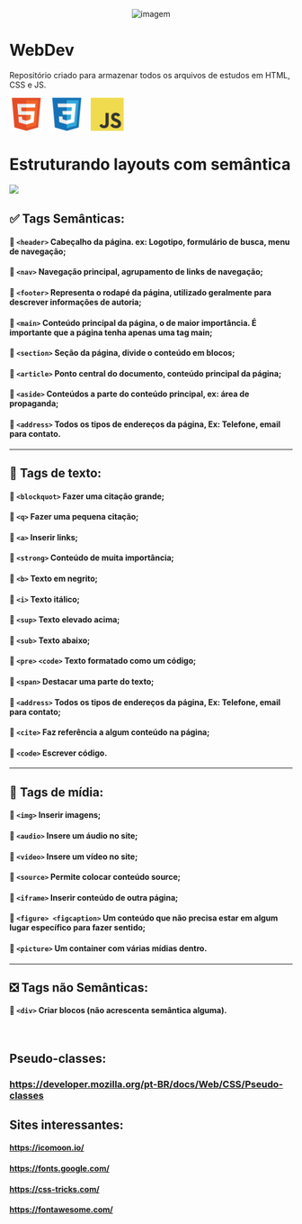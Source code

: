 <p align="center">
<img  src="https://i.imgur.com/Qw2WifW.gif" alt="imagem" >

# WebDev
Repositório criado para armazenar todos os arquivos de estudos em HTML, CSS e JS.
  
<img src="https://raw.githubusercontent.com/devicons/devicon/master/icons/html5/html5-original.svg" alt="imagem" width="60"> &nbsp;
<img src="https://raw.githubusercontent.com/devicons/devicon/master/icons/css3/css3-original.svg" alt="imagem" width="60"> &nbsp;
<img src="https://raw.githubusercontent.com/devicons/devicon/master/icons/javascript/javascript-original.svg" alt="imagem" width="60"> &nbsp;
<br>

# Estruturando layouts com semântica
<img src="https://i.pinimg.com/originals/37/1d/b8/371db84b01a8b6ecc9add7131abba6dd.gif" width="400px">


## ✅ **Tags Semânticas:**
#### 📌 `<header>` Cabeçalho da página. ex: Logotipo, formulário de busca, menu de navegação;
#### 📌 `<nav>` Navegação principal, agrupamento de links de navegação;
#### 📌 `<footer>` Representa o rodapé da página, utilizado geralmente para descrever informações de autoria;
#### 📌 `<main>` Conteúdo principal da página, o de maior importância. É importante que a página tenha apenas uma tag main;
#### 📌 `<section>` Seção da página, divide o conteúdo em blocos;
#### 📌 `<article>` Ponto central do documento, conteúdo principal da página;
#### 📌 `<aside>` Conteúdos a parte do conteúdo principal, ex: área de propaganda;
#### 📌 `<address>` Todos os tipos de endereços da página, Ex: Telefone, email para contato.

<hr>

## 📄 **Tags de texto:**
#### 📌 `<blockquot>` Fazer uma citação grande;
#### 📌 `<q>` Fazer uma pequena citação;
#### 📌 `<a>` Inserir links;
#### 📌 `<strong>` Conteúdo de muita importância;
#### 📌 `<b>` Texto em negrito;
#### 📌 `<i>` Texto itálico;
#### 📌 `<sup>` Texto elevado acima;
#### 📌 `<sub>` Texto abaixo;
#### 📌 `<pre>` `<code>` Texto formatado como um código;
#### 📌 `<span>` Destacar uma parte do texto;
#### 📌 `<address>` Todos os tipos de endereços da página, Ex: Telefone, email para contato;
#### 📌 `<cite>` Faz referência a algum conteúdo na página;
#### 📌 `<code>` Escrever código.

<hr>

## 📼 **Tags de mídia:**
#### 📌 `<img>` Inserir imagens;
#### 📌 `<audio>` Insere um áudio no site;
#### 📌 `<video>` Insere um vídeo no site;
#### 📌 `<source>` Permite colocar conteúdo source;
#### 📌 `<iframe>` Inserir conteúdo de outra página;
#### 📌 `<figure> <figcaption>` Um conteúdo que não precisa estar em algum lugar específico para fazer sentido;
#### 📌 `<picture>` Um container com várias mídias dentro.

<hr>

## ❎ **Tags não Semânticas:**
#### 📌 `<div>` Criar blocos (não acrescenta semântica alguma).
  
<br>

## **Pseudo-classes:**
### https://developer.mozilla.org/pt-BR/docs/Web/CSS/Pseudo-classes

## **Sites interessantes:**
#### https://icomoon.io/ <br>
#### https://fonts.google.com/ <br>
#### https://css-tricks.com/
#### https://fontawesome.com/
